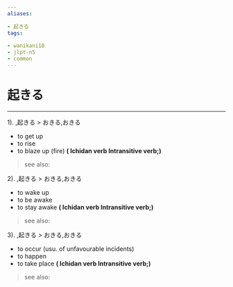 ```yaml
---
aliases:
    
- 起きる
tags:
    
- wanikani10
- jlpt-n5
- common
---
```


# 起きる
---
1).
,起きる > おきる,おきる

- to get up
- to rise
- to blaze up (fire)
**( Ichidan verb Intransitive verb;)**
> see also: 
            
2).
,起きる > おきる,おきる

- to wake up
- to be awake
- to stay awake
**( Ichidan verb Intransitive verb;)**
> see also: 
            
3).
,起きる > おきる,おきる

- to occur (usu. of unfavourable incidents)
- to happen
- to take place
**( Ichidan verb Intransitive verb;)**
> see also: 
            